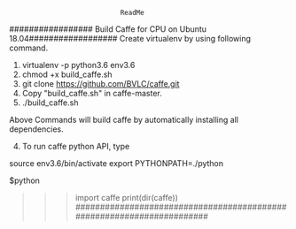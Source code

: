                                 ReadMe
################# Build Caffe for CPU on Ubuntu 18.04##################
Create virtualenv by using following command. 

1. virtualenv -p python3.6 env3.6
2. chmod +x build_caffe.sh
3. git clone https://github.com/BVLC/caffe.git
3. Copy "build_caffe.sh" in caffe-master.
3. ./build_caffe.sh

Above Commands will build caffe by automatically installing 
all dependencies.

4. To run caffe python API, type 

source env3.6/bin/activate
export PYTHONPATH=./python

$python
>>>import caffe
>>>print(dir(caffe))
######################################################################
